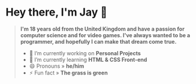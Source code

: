 ### <h1>Hey there, I'm Jay 👋</h1>

> **I'm 18 years old from the United Kingdom and have a passion for computer science and for video games. I've always wanted to be a programmer, and hopefully I can make that dream come true.**
> 
>
> - 🔭 I’m currently working on **Personal Projects**
> - 🌱 I’m currently learning **HTML & CSS Front-end**
> - 😄 Pronouns » **he/him**
> - ⚡ Fun fact » **The grass is green**


<!--# Socials

<a href="https://twitter.com/jaayoff">
<img alt="Personal Twitter" src="https://upload.wikimedia.org/wikipedia/commons/thumb/4/4f/Twitter-logo.svg/584px-Twitter-logo.svg.png" width=50 height=40>
</a>-->
